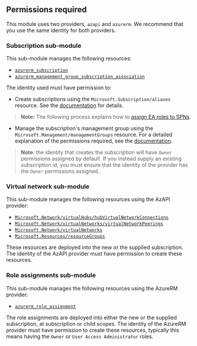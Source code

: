 <!-- markdownlint-disable MD041 -->
## Permissions required

This module uses two providers, `azapi` and `azurerm`. We recommend that you use the same identity for both providers.

### Subscription sub-module

This sub-module manages the following resources:

- [`azurerm_subscription`][azurerm_subscription]
- [`azurerm_management_group_subscription_association`][azurerm_management_group_subscription_association]

The identity used must have permission to:

- Create subscriptions using the `Microsoft.Subscription/aliases` resource.
See the [documentation][programatically_create_subscription] for details.

> **Note:** The following process explains how to [assign EA roles to SPNs][assign_ea_roles_to_spns].

- Manage the subscription's management group using the `Microsoft.Management/managementGroups` resource.
For a detailed explanation of the permissions required, see the [documentation][moving_management_groups].

> **Note**: the identity that creates the subscription will have `Owner` permissions assigned by default. If you instead supply an existing subscription id, you must ensure that the identity of the provider has the `Owner` permissions assigned.

### Virtual network sub-module

This sub-module manages the following resources using the AzAPI provider:

- [`Microsoft.Network/virtualHubs/hubVirtualNetworkConnections`][hubVirtualNetworkConnections]
- [`Microsoft.Network/virtualNetworks/virtualNetworkPeerings`][virtualnetworkpeerings]
- [`Microsoft.Network/virtualNetworks`][virtualNetworks]
- [`Microsoft.Resources/resourceGroups`][resourceGroups]

These resources are deployed into the new or the supplied subscription.
The identity of the AzAPI provider must have permission to create these resources.

### Role assignments sub-module

This sub-module manages the following resources using the AzureRM provider:

- [`azurerm_role_assignment`][azurerm_role_assignment]

The role assignments are deployed into either the new or the supplied subscription, at subscription or child scopes.
The identity of the AzureRM provider must have permission to create these resources, typically this means having the `Owner` or `User Access Administrator` roles.

[assign_ea_roles_to_spns]: https://docs.microsoft.com/azure/cost-management-billing/manage/assign-roles-azure-service-principals
[azurerm_management_group_subscription_association]: https://registry.terraform.io/providers/hashicorp/azurerm/latest/docs/resources/management_group_subscription_association
[azurerm_role_assignment]: https://registry.terraform.io/providers/hashicorp/azurerm/latest/docs/resources/role_assignment
[azurerm_subscription]: https://registry.terraform.io/providers/hashicorp/azurerm/latest/docs/resources/subscription
[hubVirtualNetworkConnections]: https://docs.microsoft.com/azure/templates/microsoft.network/virtualhubs/hubvirtualnetworkconnections?tabs=bicep
[management_group_contributor]: https://docs.microsoft.com/azure/role-based-access-control/built-in-roles#management-group-contributor
[moving_management_groups]: https://docs.microsoft.com/azure/governance/management-groups/overview#moving-management-groups-and-subscriptions
[programatically_create_subscription]: https://docs.microsoft.com/azure/cost-management-billing/manage/programmatically-create-subscription
[resourceGroups]: https://docs.microsoft.com/azure/templates/microsoft.resources/resourceGroups?tabs=bicep
[virtualnetworkpeerings]: https://docs.microsoft.com/azure/templates/microsoft.network/virtualnetworks/virtualnetworkpeerings?tabs=bicep
[virtualNetworks]: https://docs.microsoft.com/azure/templates/microsoft.network/virtualnetworks?tabs=bicep
